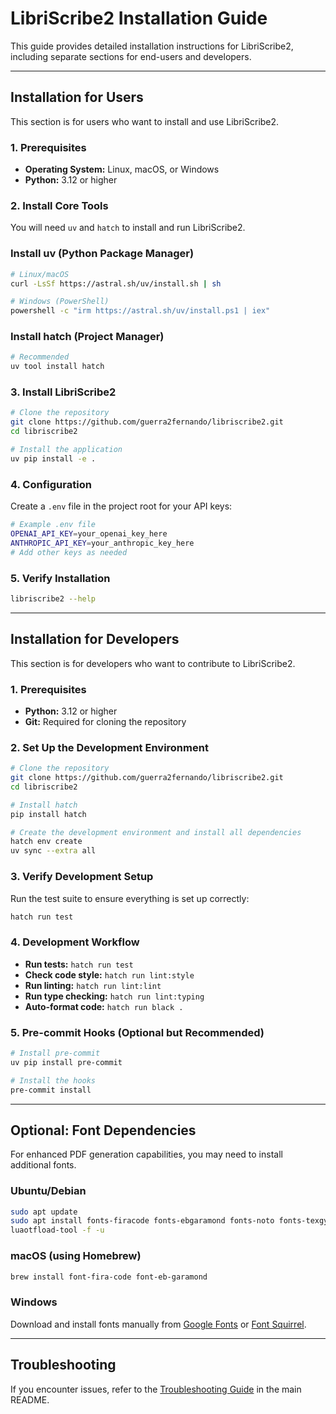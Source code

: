 # LibriScribe2 Installation Guide

This guide provides detailed installation instructions for LibriScribe2, including separate sections for end-users and developers.

---

## Installation for Users

This section is for users who want to install and use LibriScribe2.

### 1. Prerequisites

- **Operating System:** Linux, macOS, or Windows
- **Python:** 3.12 or higher

### 2. Install Core Tools

You will need `uv` and `hatch` to install and run LibriScribe2.

### Install uv (Python Package Manager)

```bash
# Linux/macOS
curl -LsSf https://astral.sh/uv/install.sh | sh

# Windows (PowerShell)
powershell -c "irm https://astral.sh/uv/install.ps1 | iex"
```

### Install hatch (Project Manager)

```bash
# Recommended
uv tool install hatch
```

### 3. Install LibriScribe2

```bash
# Clone the repository
git clone https://github.com/guerra2fernando/libriscribe2.git
cd libriscribe2

# Install the application
uv pip install -e .
```

### 4. Configuration

Create a `.env` file in the project root for your API keys:

```bash
# Example .env file
OPENAI_API_KEY=your_openai_key_here
ANTHROPIC_API_KEY=your_anthropic_key_here
# Add other keys as needed
```

### 5. Verify Installation

```bash
libriscribe2 --help
```

---

## Installation for Developers

This section is for developers who want to contribute to LibriScribe2.

### 1. Prerequisites

- **Python:** 3.12 or higher
- **Git:** Required for cloning the repository

### 2. Set Up the Development Environment

```bash
# Clone the repository
git clone https://github.com/guerra2fernando/libriscribe2.git
cd libriscribe2

# Install hatch
pip install hatch

# Create the development environment and install all dependencies
hatch env create
uv sync --extra all
```

### 3. Verify Development Setup

Run the test suite to ensure everything is set up correctly:

```bash
hatch run test
```

### 4. Development Workflow

- **Run tests:** `hatch run test`
- **Check code style:** `hatch run lint:style`
- **Run linting:** `hatch run lint:lint`
- **Run type checking:** `hatch run lint:typing`
- **Auto-format code:** `hatch run black .`

### 5. Pre-commit Hooks (Optional but Recommended)

```bash
# Install pre-commit
uv pip install pre-commit

# Install the hooks
pre-commit install
```

---

## Optional: Font Dependencies

For enhanced PDF generation capabilities, you may need to install additional fonts.

### Ubuntu/Debian

```bash
sudo apt update
sudo apt install fonts-firacode fonts-ebgaramond fonts-noto fonts-texgyre fonts-noto-color-emoji texlive-luatex texlive-lang-french
luaotfload-tool -f -u
```

### macOS (using Homebrew)

```bash
brew install font-fira-code font-eb-garamond
```

### Windows

Download and install fonts manually from [Google Fonts](https://fonts.google.com/) or [Font Squirrel](https://www.fontsquirrel.com/).

---

## Troubleshooting

If you encounter issues, refer to the [Troubleshooting Guide](README.md#troubleshooting) in the main README.
